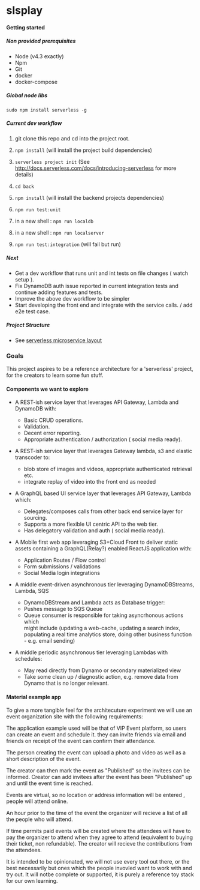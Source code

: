 # slsplay

#### Getting started

##### Non provided prerequisites
 - Node (v4.3 exactly)
 - Npm
 - Git
 - docker
 - docker-compose

##### Global node libs
 `sudo npm install serverless -g`

##### Current dev workflow
   1. git clone this repo and cd into the project root.
   2. `npm install` (will install the project build dependencies)
   3. `serverless project init`   (See http://docs.serverless.com/docs/introducing-serverless for more details)
   3. `cd back`
   4. `npm install` (will install the backend projects dependencies)
   5. `npm run test:unit`

   6. in a new shell : `npm run localdb`
   7. in a new shell : `npm run localserver`
   8. `npm run test:integration` (will fail but run) 
   
##### Next
   - Get a dev workflow that runs unit and int tests on file changes ( watch setup ).
   - Fix DynamoDB auth issue reported in current integration tests and continue adding features and tests.
   - Improve the above dev workflow to be simpler
   - Start developing the front end and integrate with the service calls. / add e2e test case.

##### Project Structure
   - See [serverless microservice layout](http://docs.serverless.com/docs/application-architectures)


### Goals

This project aspires to be a reference architecture for a 'serverless' project, for the creators to learn some fun stuff. 

#### Components we want to explore

* A REST-ish service layer that leverages API Gateway, Lambda and DynamoDB with:
    * Basic CRUD operations.
    * Validation.
    * Decent error reporting.
    * Appropriate authentication / authorization ( social media ready). 

* A REST-ish service layer that leverages Gateway lambda, s3 and elastic transcoder to:
    * blob store of images and videos, appropriate authenticated retrieval etc.
    * integrate  replay of video into the front end as needed 
    
* A GraphQL based UI service layer that leverages API Gateway, Lambda which:
    * Delegates/composes calls from other back end service layer for sourcing.
    * Supports a more flexible UI centric API to the web tier.
    * Has delegatory validation and auth ( social media ready). 

* A Mobile first web app leveraging S3+Cloud Front to deliver static assets containing a GraphQL(Relay?) enabled ReactJS application with:
    * Application Routes / Flow control
    * Form submissions / validations
    * Social Media login integrations

* A middle event-driven asynchronous tier leveraging DynamoDBStreams, Lambda, SQS
    * DynamoDBStream and Lambda acts as Database trigger:
    * Pushes message to SQS Queue
    * Queue consumer is responsible for taking asyncrhonous actions which       
          might include (updating a web-cache, updating a search index, populating
          a real time analytics store, doing other business function - e.g. email sending)
        
* A middle periodic asynchronous tier leveraging Lambdas with schedules:
    * May read directly from Dynamo or secondary materialized view
    * Take some clean up / diagnostic action, e.g. remove data from Dynamo
          that is no longer relevant.

#### Material example app

To give a more tangible feel for the architecuture experiment we will use an event organization site with the following requirements:

The application example used will be that of VIP Event platform, so users can create an event and schedule it. they can invite friends via email and friends on receipt of the event can confirm their attendance.

The person creating the event can upload a photo and video as well as a short description of the event. 

The creator can then mark the event as "Published" so the invitees can be informed.
Creator can add invitees after the event has been "Published" up and until the
event time is reached.

Events are virtual, so no location or address information will be entered , people will attend online. 

An hour prior to the time of the event the organizer will recieve a list of all the people who will attend. 

If time permits paid events will be created where the attendees will have to pay the organizer to attend when they agree to attend (equivalent to buying their ticket, non refundable). The creator will recieve the contributions from the attendees. 

It is intended to be opinionated, we will not use every tool out there, or the best necessarily but ones which the people invovled want to work with and try out. 
It will notbe complete or supported, it is purely a reference toy stack for 
our own learning. 



